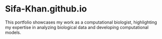 # Sifa-Khan.github.io
This portfolio showcases my work as a computational biologist, highlighting my expertise in analyzing biological data and developing computational models.
